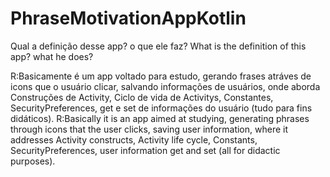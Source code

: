 # PhraseMotivationAppKotlin

Qual a definição desse app? o que ele faz?
What is the definition of this app? what he does?

R:Basicamente é um app voltado para estudo, gerando frases atráves de icons que o usuário clicar, salvando informações de usuários, onde aborda 
Construções de Activity, Ciclo de vida de Activitys, Constantes, SecurityPreferences, get e set de informações do usuário (tudo para fins didáticos).
R:Basically it is an app aimed at studying, generating phrases through icons that the user clicks, saving user information, where it addresses
Activity constructs, Activity life cycle, Constants, SecurityPreferences, user information get and set (all for didactic purposes).

